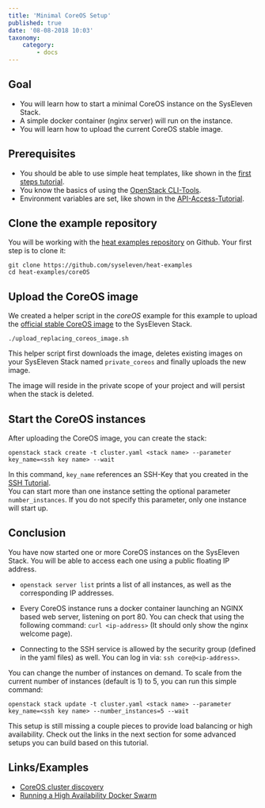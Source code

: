 ```yaml
---
title: 'Minimal CoreOS Setup'
published: true
date: '08-08-2018 10:03'
taxonomy:
    category:
        - docs
---
```


## Goal

* You will learn how to start a minimal CoreOS instance on the SysEleven Stack.
* A simple docker container (nginx server) will run on the instance.
* You will learn how to upload the current CoreOS stable image.

## Prerequisites

* You should be able to use simple heat templates, like shown in the [first steps tutorial](../../02.Tutorials/02.firststeps/docs.en.md).
* You know the basics of using the [OpenStack CLI-Tools](../../03.Howtos/openstack-cli/docs.en.md).
* Environment variables are set, like shown in the [API-Access-Tutorial](../../02.Tutorials/04.api-access/docs.en.md).

## Clone the example repository

You will be working with the [heat examples repository](https://github.com/syseleven/heat-examples) on Github. Your first step is to clone it:

```shell
git clone https://github.com/syseleven/heat-examples
cd heat-examples/coreOS
```

## Upload the CoreOS image

We created a helper script in the *coreOS* example for this example to upload the [official stable CoreOS image](https://coreos.com/os/docs/latest/booting-on-openstack.html) to the SysEleven Stack.  

```shell
./upload_replacing_coreos_image.sh
```

This helper script first downloads the image, deletes existing images on your SysEleven Stack named `private_coreos` and finally uploads the new image.

The image will reside in the private scope of your project and will persist when the stack is deleted.

## Start the CoreOS instances

After uploading the CoreOS image, you can create the stack:

```shell
openstack stack create -t cluster.yaml <stack name> --parameter key_name=<ssh key name> --wait
```

In this command, `key_name` references an SSH-Key that you created in the [SSH Tutorial](../01.ssh-keys/docs.en.md).  
You can start more than one instance setting the optional parameter `number_instances`. If you do not specify this parameter, only one instance will start up.

## Conclusion

You have now started one or more CoreOS instances on the SysEleven Stack. You will be able to access each one using a public floating IP address.

* `openstack server list` prints a list of all instances, as well as the corresponding IP addresses.

* Every CoreOS instance runs a docker container launching an NGINX based web server, listening on port 80. You can check that using the following command: `curl <ip-address>` (It should only show the nginx welcome page).

* Connecting to the SSH service is allowed by the security group (defined in the yaml files) as well. You can log in via: `ssh core@<ip-address>`.

You can change the number of instances on demand. To scale from the current number of instances (default is 1) to 5, you can run this simple command:

```shell
openstack stack update -t cluster.yaml <stack name> --parameter key_name=<ssh key name> --number_instances=5 --wait
```

This setup is still missing a couple pieces to provide load balancing or high availability. Check out the links in the next section for some advanced setups you can build based on this tutorial.

## Links/Examples

* [CoreOS cluster discovery](https://coreos.com/os/docs/latest/cluster-discovery.html)
* [Running a High Availability Docker Swarm](http://tech.paulcz.net/2016/01/running-ha-docker-swarm/)